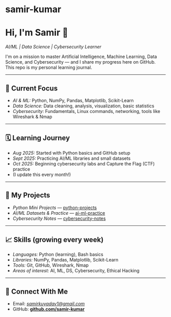 # samir-kumar
# Hi, I'm Samir 👋  
*AI/ML | Data Science | Cybersecurity Learner*  

I'm on a mission to master Artificial Intelligence, Machine Learning, Data Science, and Cybersecurity — and I share my progress here on GitHub. This repo is my personal learning journal.  

---

## 🚀 Current Focus
- *AI & ML:* Python, NumPy, Pandas, Matplotlib, Scikit-Learn  
- *Data Science:* Data cleaning, analysis, visualization, basic statistics  
- *Cybersecurity:* Fundamentals, Linux commands, networking, tools like Wireshark & Nmap  

---

## 🗓 Learning Journey
- *Aug 2025:* Started with Python basics and GitHub setup  
- *Sept 2025:* Practicing AI/ML libraries and small datasets  
- *Oct 2025:* Beginning cybersecurity labs and Capture the Flag (CTF) practice  
- (I update this every month!)  

---

## 📂 My Projects
- *Python Mini Projects* — [python-projects](https://github.com/yourusername/python-projects)  
- *AI/ML Datasets & Practice* — [ai-ml-practice](https://github.com/yourusername/ai-ml-practice)  
- *Cybersecurity Notes* — [cybersecurity-notes](https://github.com/yourusername/cybersecurity-notes)  

---

## 📈 Skills (growing every week)
- *Languages:* Python (learning), Bash basics  
- *Libraries:* NumPy, Pandas, Matplotlib, Scikit-Learn  
- *Tools:* Git, GitHub, Wireshark, Nmap  
- *Areas of interest:* AI, ML, DS, Cybersecurity, Ethical Hacking

---

## 🔗 Connect With Me
- Email: *samirkuyadav1@gmail.com*  
- GitHub: **[github.com/samir-kumar](https://github.com/samir-kumar)**
